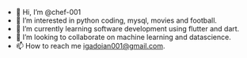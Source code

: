 - 👋 Hi, I’m @chef-001
- 👀 I’m interested in python coding, mysql, movies and football.
- 🌱 I’m currently learning software development using flutter and dart.
- 💞️ I’m looking to collaborate on machine learning and datascience.
- 📫 How to reach me igadoian001@gmail.com.

<!---
chef-001/chef-001 is a ✨ special ✨ repository because its `README.md` (this file) appears on your GitHub profile.
You can click the Preview link to take a look at your changes.
--->
